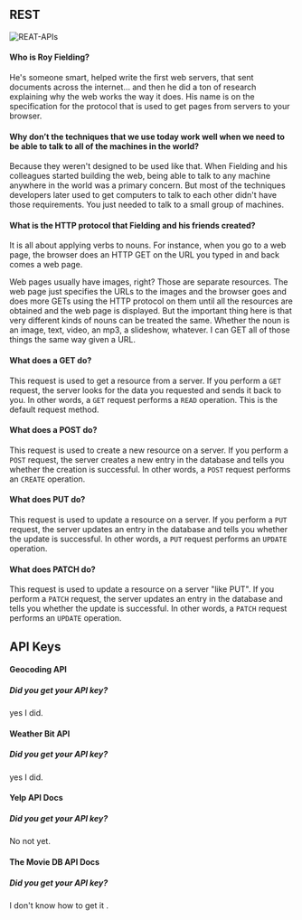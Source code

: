 
## REST

![REAT-APIs](https://www.altexsoft.com/media/2021/03/word-image.png)

#### Who is Roy Fielding?
He's someone smart, helped write the first web servers, that sent documents across the internet… and then he did a ton of research explaining why the web works the way it does. His name is on the specification for the protocol that is used to get pages from servers to your browser.


#### Why don’t the techniques that we use today work well when we need to be able to talk to all of the machines in the world?
Because they weren't designed to be used like that. When Fielding and his colleagues started building the web, being able to talk to any machine anywhere in the world was a primary concern. But most of the techniques developers later used to get computers to talk to each other didn't have those requirements. You just needed to talk to a small group of machines.



#### What is the HTTP protocol that Fielding and his friends created?
It is all about applying verbs to nouns. For instance, when you go to a web page, the browser does an HTTP GET on the URL you typed in and back comes a web page.

Web pages usually have images, right? Those are separate resources. The web page just specifies the URLs to the images and the browser goes and does more GETs using the HTTP protocol on them until all the resources are obtained and the web page is displayed. But the important thing here is that very different kinds of nouns can be treated the same. Whether the noun is an image, text, video, an mp3, a slideshow, whatever. I can GET all of those things the same way given a URL.


#### What does a GET do?
This request is used to get a resource from a server. If you perform a `GET` request, the server looks for the data you requested and sends it back to you. In other words, a `GET` request performs a `READ` operation. This is the default request method.


#### What does a POST do?
This request is used to create a new resource on a server. If you perform a `POST` request, the server creates a new entry in the database and tells you whether the creation is successful. In other words, a `POST` request performs an `CREATE` operation.


#### What does PUT do?
 This request is used to update a resource on a server. If you perform a `PUT` request, the server updates an entry in the database and tells you whether the update is successful. In other words, a `PUT` request performs an `UPDATE` operation.


#### What does PATCH do?
 This request is used to update a resource on a server "like PUT". If you perform a `PATCH` request, the server updates an entry in the database and tells you whether the update is successful. In other words, a `PATCH` request performs an `UPDATE` operation.


## API Keys

#### Geocoding API
##### Did you get your API key?
yes I did.

#### Weather Bit API
##### Did you get your API key?
yes I did.

#### Yelp API Docs
##### Did you get your API key?
No not yet.

#### The Movie DB API Docs
##### Did you get your API key?
I don't know how to get it .